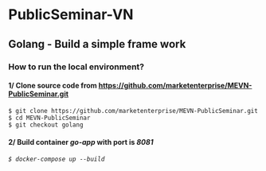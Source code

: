# PublicSeminar-VN

## Golang - Build a simple frame work
### How to run the local environment?
#### 1/ Clone source code from https://github.com/marketenterprise/MEVN-PublicSeminar.git
```
$ git clone https://github.com/marketenterprise/MEVN-PublicSeminar.git
$ cd MEVN-PublicSeminar
$ git checkout golang
```


#### 2/ Build container <i>go-app</i> with port is <i>8081<i>
```
$ docker-compose up --build
```

